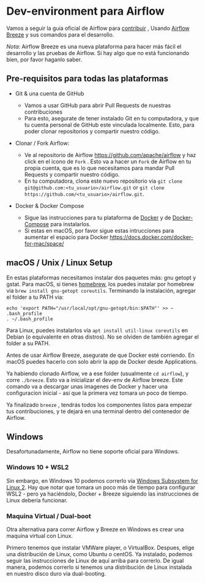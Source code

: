 # Dev-environment para Airflow

Vamos a seguir la guia oficial de Airflow para [contribuir](https://github.com/apache/airflow/blob/master/CONTRIBUTING.md) , Usando [Airflow Breeze](https://github.com/apache/airflow/blob/master/BREEZE.rst) y sus comandos para el desarrollo.

*Nota*: Airflow Breeze es una nueva plataforma para hacer más fácil el desarrollo y las pruebas de Airflow. Si hay algo que no está funcionando bien, por favor haganlo saber.

## Pre-requisitos para todas las plataformas

- Git & una cuenta de GitHub
  - Vamos a usar GitHub para abrir Pull Requests de nuestras contribuciones
  - Para esto, asegurate de tener instalado Git en tu computadora, y que tu cuenta personal de GitHub este vinculada localmente. Esto, para poder clonar repositorios y compartir nuestro código.

- Clonar / Fork Airflow:
  - Ve al repositorio de Airflow https://github.com/apache/airflow y haz click en el icono de `Fork` . Esto va a hacer un `Fork` de Airflow en tu propia cuenta, que es lo que necesitamos para mandar Pull Requests y compartir nuestro código.
  - En tu computadora, clona este nuevo repositorio via `git clone git@github.com:<tu_usuario>/airflow.git` or `git clone https://github.com/<tu_usuario>/airflow.git`.


- Docker & Docker Compose
    - Sigue las instrucciones para tu plataforma de [Docker](https://docs.docker.com/install/) y de [Docker-Compose](https://docs.docker.com/compose/install/) para instalarlos.
    - Si estas en macOS, por favor sigue estas intrucciones para aumentar el espacio para Docker https://docs.docker.com/docker-for-mac/space/

## macOS / Unix / Linux Setup

En estas plataformas necesitamos instalar dos paquetes más: gnu getopt y gstat.
Para macOS, si tienes [homebrew](https://brew.sh/), los puedes instalar por homebrew via `brew install gnu-getopt coreutils`.
Terminando la instalación, agregar el folder a tu PATH via:
```
echo 'export PATH="/usr/local/opt/gnu-getopt/bin:$PATH"' >> ~ .bash_profile
. ~/.bash_profile
```

Para Linux, puedes instalarlos vía `apt install util-linux coreutils` en Debian (o equivalente en otras distros). No se olviden de también agregar el folder a su PATH.

Antes de usar Airflow Breeze, asegurate de que Docker esté corriendo. En macOS puedes hacerlo con solo abrir la app de Docker desde Applications.

Ya habiendo clonado Airflow, ve a ese folder (usualmente `cd airflow`), y corre `./breeze`. Esto va a inicializar el dev-env de Airflow breeze. Este comando va a descargar unas imagenes de Docker y hacer una configuracion inicial - asi que la primera vez tomara un poco de tiempo.

Ya finalizado `breeze` , tendrás todos los componentes listos para empezar tus contribuciones, y te dejará en una terminal dentro del contenedor de Airflow.

## Windows

Desafortunadamente, Airflow no tiene soporte oficial para Windows. 

### Windows 10 + WSL2

Sin embargo, en Windows 10 podemos correrlo via [Windows Subsystem for Linux 2](https://docs.microsoft.com/en-us/windows/wsl/wsl2-install). Hay que notar que tomara un poco más de tiempo para configurar WSL2 - pero ya haciéndolo, Docker + Breeze siguiendo las instrucciones de Linux debería funcionar.

### Maquina Virtual / Dual-boot

Otra alternativa para correr Airflow y Breeze en Windows es crear una maquina virtual con Linux. 

Primero tenemos que instalar VMWare player, o VirtualBox. Despues, elige una distribución de Linux, como Ubuntu o centOS. Ya instalado, podemos seguir las instrucciones de Linux de aquí arriba para correrlo. De igual manera, podemos correrlo si tenemos una distribución de Linux instalada en nuestro disco duro via dual-booting.


